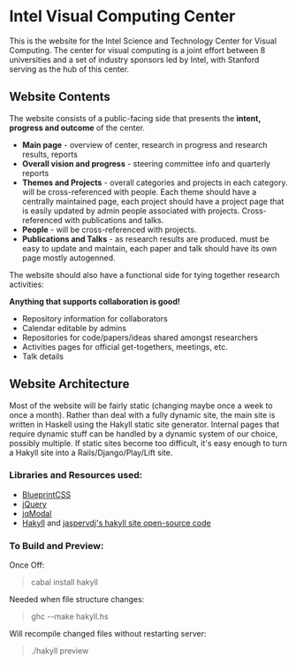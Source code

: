 # Intel Visual Computing Center

This is the website for the Intel Science and Technology Center for Visual Computing. The center for visual computing is a joint effort between 8 universities and a set of industry sponsors led by Intel, with Stanford serving as the hub of this center.

## Website Contents

The website consists of a public-facing side that presents the **intent, progress and outcome** of the center.

*   **Main page** - overview of center, research in progress and research results, reports
*   **Overall vision and progress** - steering committee info and quarterly reports
*   **Themes and Projects** - overall categories and projects in each category. will be cross-referenced with people. Each theme should have a centrally maintained page, each project should have a project page that is easily updated by admin people associated with projects. Cross-referenced with publications and talks.
*   **People** - will be cross-referenced with projects.
*   **Publications and Talks** - as research results are produced. must be easy to update and maintain, each paper and talk should have its own page mostly autogenned.

The website should also have a functional side for tying together research activities:

**Anything that supports collaboration is good!**

*   Repository information for collaborators
*   Calendar editable by admins
*   Repositories for code/papers/ideas shared amongst researchers
*   Activities pages for official get-togethers, meetings, etc.
*   Talk details


## Website Architecture

Most of the website will be fairly static (changing maybe once a week to once a month). Rather than deal with a fully dynamic site, the main site is written in Haskell using the Hakyll static site generator. Internal pages that require dynamic stuff can be handled by a dynamic system of our choice, possibly multiple. If static sites become too difficult, it's easy enough to turn a Hakyll site into a Rails/Django/Play/Lift site.

### Libraries and Resources used:

*   [BlueprintCSS](http://www.blueprintcss.org/)
*   [jQuery](http://jquery.com/)
*   [jqModal](http://dev.iceburg.net/jquery/jqModal/)
*   [Hakyll](http://jaspervdj.be/hakyll/tutorials/part01.html) and [jaspervdj's hakyll site open-source code](https://github.com/jaspervdj/jaspervdj)

### To Build and Preview:

Once Off:
> cabal install hakyll

Needed when file structure changes:
> ghc --make hakyll.hs

Will recompile changed files without restarting server:
> ./hakyll preview
